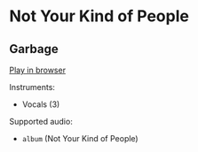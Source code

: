 # Not Your Kind of People

## Garbage


[Play in browser](http://pages.cs.wisc.edu/~tolly/customs/?title=not-your-kind-of-people&artist=garbage)

Instruments:

  * Vocals (3)

Supported audio:

  * `album` (Not Your Kind of People)

